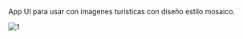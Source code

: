 App UI para usar con imagenes turisticas con diseño estilo mosaico.

![1](https://github.com/user-attachments/assets/2b00677c-b3a3-41f7-a43a-6d1dae80c2ba)

